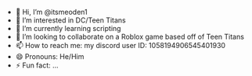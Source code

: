 - 👋 Hi, I’m @itsmeoden1
- 👀 I’m interested in DC/Teen Titans
- 🌱 I’m currently learning scripting
- 💞️ I’m looking to collaborate on a Roblox game based off of Teen Titans
- 📫 How to reach me: my discord user ID: 1058194906545401930
- 😄 Pronouns: He/Him
- ⚡ Fun fact: ...

<!---
itsmeoden1/itsmeoden1 is a ✨ special ✨ repository because its `README.md` (this file) appears on your GitHub profile.
You can click the Preview link to take a look at your changes.
--->
